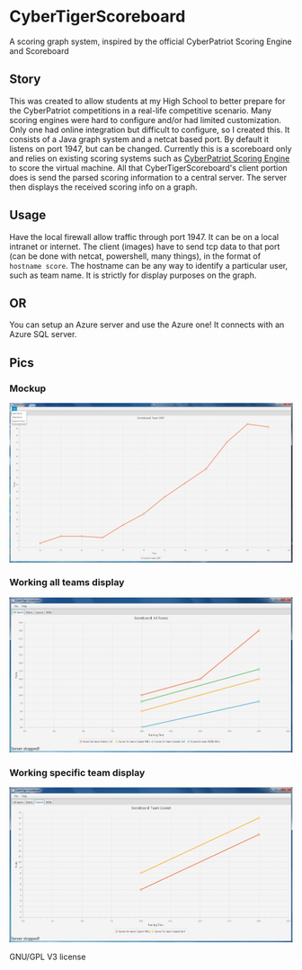 # CyberTigerScoreboard
A scoring graph system, inspired by the official CyberPatriot Scoring Engine and Scoreboard

## Story
This was created to allow students at my High School to better prepare for the CyberPatriot competitions in a real-life competitive scenario. Many scoring engines were hard to configure and/or had limited customization. Only one had online integration but difficult to configure, so I created this. It consists of a Java graph system and a netcat based port. By default it listens on port 1947, but can be changed. Currently this is a scoreboard only and relies on existing scoring systems such as [CyberPatriot Scoring Engine](https://www.uscyberpatriot.org/competition/training-materials/practice-images) to score the virtual machine. All that CyberTigerScoreboard's client portion does is send the parsed scoring information to a central server. The server then displays the received scoring info on a graph.

## Usage
Have the local firewall allow traffic through port 1947. It can be on a local intranet or internet. The client (images) have to send tcp data to that port (can be done with netcat, powershell, many things), in the format of `hostname score`. The hostname can be any way to identify a particular user, such as team name. It is strictly for display purposes on the graph.

OR  
---------  
You can setup an Azure server and use the Azure one! It connects with an Azure SQL server.



## Pics
### Mockup
![Mockup](/res/mockup.png)
### Working all teams display
![Mockup](/res/AllTeams.png)
### Working specific team display
![Mockup](/res/MultiOSOneTeam.png)

GNU/GPL V3 license
